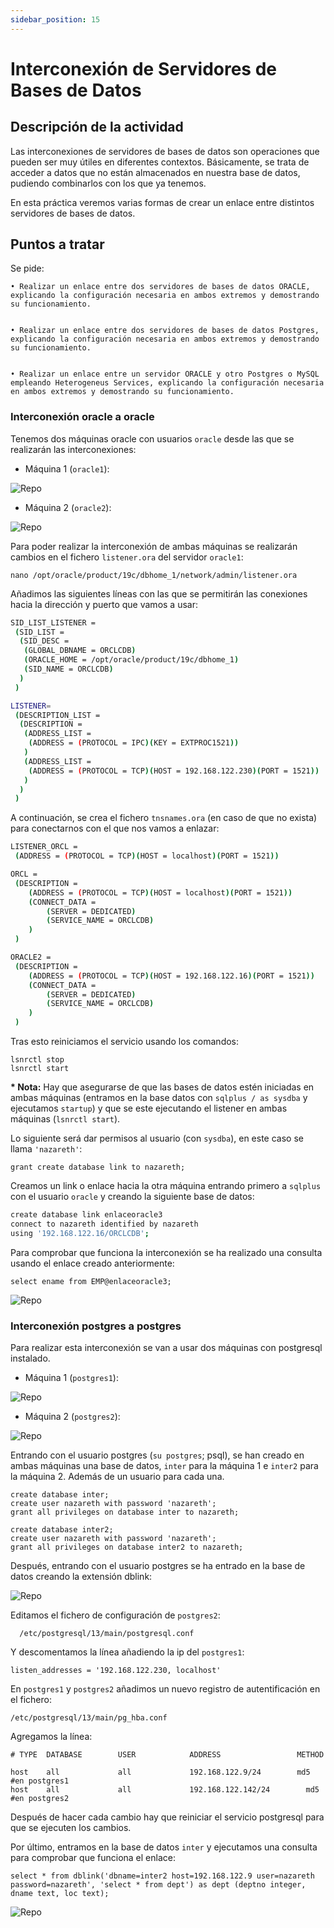 ```yaml
---
sidebar_position: 15
---
```


# Interconexión de Servidores de Bases de Datos

## Descripción de la actividad

Las interconexiones de servidores de bases de datos son operaciones que pueden ser muy útiles en diferentes contextos. Básicamente, se trata de acceder a datos que no están almacenados en nuestra base de datos, pudiendo combinarlos con los que ya tenemos.

En esta práctica veremos varias formas de crear un enlace entre distintos servidores de bases de datos.

## Puntos a tratar

Se pide:

    • Realizar un enlace entre dos servidores de bases de datos ORACLE, explicando la configuración necesaria en ambos extremos y demostrando su funcionamiento.
      

    • Realizar un enlace entre dos servidores de bases de datos Postgres, explicando la configuración necesaria en ambos extremos y demostrando su funcionamiento.
      

    • Realizar un enlace entre un servidor ORACLE y otro Postgres o MySQL empleando Heterogeneus Services, explicando la configuración necesaria en ambos extremos y demostrando su funcionamiento.


### Interconexión oracle a oracle

Tenemos dos máquinas oracle con usuarios `oracle` desde las que se realizarán las interconexiones:

* Máquina 1 (`oracle1`):

![Repo](/img/BBDD/interconexion.png)

* Máquina 2 (`oracle2`):

![Repo](/img/BBDD/interconexion-2.png)

Para poder realizar la interconexión de ambas máquinas se realizarán cambios en el fichero `listener.ora` del servidor `oracle1`:

    nano /opt/oracle/product/19c/dbhome_1/network/admin/listener.ora

Añadimos las siguientes líneas con las que se permitirán las conexiones hacia la dirección y puerto que vamos a usar:

```bash
SID_LIST_LISTENER =
 (SID_LIST =
  (SID_DESC =
   (GLOBAL_DBNAME = ORCLCDB)
   (ORACLE_HOME = /opt/oracle/product/19c/dbhome_1)
   (SID_NAME = ORCLCDB)
  )
 )

LISTENER=
 (DESCRIPTION_LIST =
  (DESCRIPTION =
   (ADDRESS_LIST =
    (ADDRESS = (PROTOCOL = IPC)(KEY = EXTPROC1521))
   )
   (ADDRESS_LIST =
    (ADDRESS = (PROTOCOL = TCP)(HOST = 192.168.122.230)(PORT = 1521))
   )
  )
 )
```

A continuación, se crea el fichero `tnsnames.ora` (en caso de que no exista) para conectarnos con el que nos vamos a enlazar:

```bash
LISTENER_ORCL =
 (ADDRESS = (PROTOCOL = TCP)(HOST = localhost)(PORT = 1521))

ORCL =
 (DESCRIPTION = 
    (ADDRESS = (PROTOCOL = TCP)(HOST = localhost)(PORT = 1521))
    (CONNECT_DATA =
        (SERVER = DEDICATED)
        (SERVICE_NAME = ORCLCDB)
    )
 )

ORACLE2 =
 (DESCRIPTION =             
    (ADDRESS = (PROTOCOL = TCP)(HOST = 192.168.122.16)(PORT = 1521))
    (CONNECT_DATA =
        (SERVER = DEDICATED)
        (SERVICE_NAME = ORCLCDB)
    )
 )

```

Tras esto reiniciamos el servicio usando los comandos:

    lsnrctl stop
    lsnrctl start

**\* Nota:** Hay que asegurarse de que las bases de datos estén iniciadas en ambas máquinas (entramos en la base datos con `sqlplus / as sysdba` y ejecutamos `startup`) y que se este ejecutando el listener en ambas máquinas (`lsnrctl start`).

Lo siguiente será dar permisos al usuario (con `sysdba`), en este caso se llama `'nazareth'`:

    grant create database link to nazareth;

Creamos un link o enlace hacia la otra máquina entrando primero a `sqlplus` con el usuario `oracle` y creando la siguiente base de datos:

```bash
create database link enlaceoracle3
connect to nazareth identified by nazareth
using '192.168.122.16/ORCLCDB';
```

Para comprobar que funciona la interconexión se ha realizado una consulta usando el enlace creado anteriormente:

    select ename from EMP@enlaceoracle3;

![Repo](/img/BBDD/interconexion-3.png)


### Interconexión postgres a postgres

Para realizar esta interconexión se van a usar dos máquinas con postgresql instalado.

* Máquina 1 (`postgres1`):

![Repo](/img/BBDD/interconexion-4.png)

* Máquina 2 (`postgres2`):

![Repo](/img/BBDD/interconexion-5.png)


Entrando con el usuario postgres (`su postgres`; psql), se han creado en ambas máquinas una base de datos, `inter` para la máquina 1 e `inter2` para la máquina 2. Además de un usuario para cada una.

    create database inter;
    create user nazareth with password 'nazareth';
    grant all privileges on database inter to nazareth;

    create database inter2;
    create user nazareth with password 'nazareth';
    grant all privileges on database inter2 to nazareth;

Después, entrando con el usuario postgres se ha entrado en la base de datos creando la extensión dblink:

![Repo](/img/BBDD/interconexion-6.png)

Editamos el fichero de configuración de `postgres2`:

      /etc/postgresql/13/main/postgresql.conf 

Y descomentamos la línea añadiendo la ip del `postgres1`:

    listen_addresses = '192.168.122.230, localhost'


En `postgres1` y `postgres2` añadimos un nuevo registro de autentificación en el fichero:

    /etc/postgresql/13/main/pg_hba.conf 

Agregamos la línea:

```bashrc
# TYPE  DATABASE        USER            ADDRESS                 METHOD

host    all             all             192.168.122.9/24        md5 #en postgres1
host    all             all             192.168.122.142/24        md5 #en postgres2
```

Después de hacer cada cambio hay que reiniciar el servicio postgresql para que se ejecuten los cambios.

Por último, entramos en la base de datos `inter` y ejecutamos una consulta para comprobar que funciona el enlace:

    select * from dblink('dbname=inter2 host=192.168.122.9 user=nazareth password=nazareth', 'select * from dept') as dept (deptno integer, dname text, loc text);

![Repo](/img/BBDD/interconexion-7.png)
